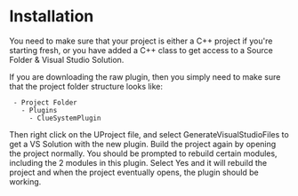 ﻿# Installation

You need to make sure that your project is either a C++ project if you're starting fresh, or you have added a C++ class to 
get access to a Source Folder & Visual Studio Solution.


If you are downloading the raw plugin, then you simply need to make sure that the project folder structure looks like:

```
 - Project Folder
   - Plugins
     - ClueSystemPlugin
```

Then right click on the UProject file, and select GenerateVisualStudioFiles to get a VS Solution with the new plugin. Build the 
project again by opening the project normally. You should be prompted to rebuild certain modules, including the 2 modules in this plugin. 
Select Yes and it will rebuild the project and when the project eventually opens, the plugin should be working. 